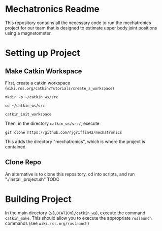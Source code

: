 # Mechatronics Readme

This repository contains all the necessary code to run the mechatronics project for our team that is designed to estimate upper body joint positions using a magnetometer.

# Setting up Project

## Make Catkin Workspace 

First, create a catkin workspace (```wiki.ros.org/catkin/Tutorials/create_a_workspace```)

```mkdir -p ~/catkin_ws/src```

```cd ~/catkin_ws/src```

```catkin_init_workspace```

Then, in the directory `catkin_ws/src/`, execute

```git clone https://github.com/rjgriffin42/mechatronics```

This adds the directory "mechatronics", which is where the project is contained.

## Clone Repo

An alternative is to clone this repository, cd into scripts, and run "./install_project.sh" TODO

# Building Project

In the main directory (`${LOCATION}/catkin_ws`), execute the command `catkin_make`. This should allow you to execute the appropriate `roslaunch` commands (see `wiki.ros.org/roslaunch`)
